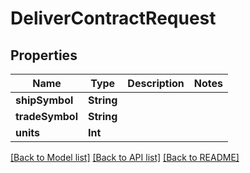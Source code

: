 # DeliverContractRequest

## Properties
Name | Type | Description | Notes
------------ | ------------- | ------------- | -------------
**shipSymbol** | **String** |  | 
**tradeSymbol** | **String** |  | 
**units** | **Int** |  | 

[[Back to Model list]](../README.md#documentation-for-models) [[Back to API list]](../README.md#documentation-for-api-endpoints) [[Back to README]](../README.md)


